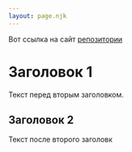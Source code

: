 ```yaml
---
layout: page.njk
---
```

Вот ссылка на сайт [репозитории](https://sunnbr0.github.io/Profile/)
# Заголовок 1

Текст перед вторым заголовком.

## Заголовок 2 

Текст после второго заголовк


